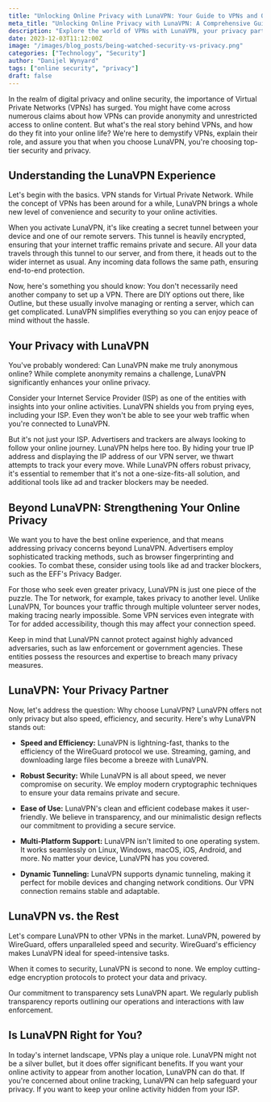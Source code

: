 ```yaml
---
title: "Unlocking Online Privacy with LunaVPN: Your Guide to VPNs and Our Commitment to Your Security"
meta_title: "Unlocking Online Privacy with LunaVPN: A Comprehensive Guide to VPNs and Security"
description: "Explore the world of VPNs with LunaVPN, your privacy partner. Discover the benefits of LunaVPN and how it enhances your online security and privacy."
date: 2023-12-03T11:12:00Z
image: "/images/blog_posts/being-watched-security-vs-privacy.png"
categories: ["Technology", "Security"]
author: "Danijel Wynyard"
tags: ["online security", "privacy"]
draft: false
---
```


In the realm of digital privacy and online security, the importance of Virtual Private Networks (VPNs) has surged. You might have come across numerous claims about how VPNs can provide anonymity and unrestricted access to online content. But what's the real story behind VPNs, and how do they fit into your online life? We're here to demystify VPNs, explain their role, and assure you that when you choose LunaVPN, you're choosing top-tier security and privacy.

## Understanding the LunaVPN Experience

Let's begin with the basics. VPN stands for Virtual Private Network. While the concept of VPNs has been around for a while, LunaVPN brings a whole new level of convenience and security to your online activities.

When you activate LunaVPN, it's like creating a secret tunnel between your device and one of our remote servers. This tunnel is heavily encrypted, ensuring that your internet traffic remains private and secure. All your data travels through this tunnel to our server, and from there, it heads out to the wider internet as usual. Any incoming data follows the same path, ensuring end-to-end protection.

Now, here's something you should know: You don't necessarily need another company to set up a VPN. There are DIY options out there, like Outline, but these usually involve managing or renting a server, which can get complicated. LunaVPN simplifies everything so you can enjoy peace of mind without the hassle.

## Your Privacy with LunaVPN

You've probably wondered: Can LunaVPN make me truly anonymous online? While complete anonymity remains a challenge, LunaVPN significantly enhances your online privacy.

Consider your Internet Service Provider (ISP) as one of the entities with insights into your online activities. LunaVPN shields you from prying eyes, including your ISP. Even they won't be able to see your web traffic when you're connected to LunaVPN.

But it's not just your ISP. Advertisers and trackers are always looking to follow your online journey. LunaVPN helps here too. By hiding your true IP address and displaying the IP address of our VPN server, we thwart attempts to track your every move. While LunaVPN offers robust privacy, it's essential to remember that it's not a one-size-fits-all solution, and additional tools like ad and tracker blockers may be needed.

## Beyond LunaVPN: Strengthening Your Online Privacy

We want you to have the best online experience, and that means addressing privacy concerns beyond LunaVPN. Advertisers employ sophisticated tracking methods, such as browser fingerprinting and cookies. To combat these, consider using tools like ad and tracker blockers, such as the EFF's Privacy Badger.

For those who seek even greater privacy, LunaVPN is just one piece of the puzzle. The Tor network, for example, takes privacy to another level. Unlike LunaVPN, Tor bounces your traffic through multiple volunteer server nodes, making tracing nearly impossible. Some VPN services even integrate with Tor for added accessibility, though this may affect your connection speed.

Keep in mind that LunaVPN cannot protect against highly advanced adversaries, such as law enforcement or government agencies. These entities possess the resources and expertise to breach many privacy measures.

## LunaVPN: Your Privacy Partner

Now, let's address the question: Why choose LunaVPN? LunaVPN offers not only privacy but also speed, efficiency, and security. Here's why LunaVPN stands out:

- **Speed and Efficiency:** LunaVPN is lightning-fast, thanks to the efficiency of the WireGuard protocol we use. Streaming, gaming, and downloading large files become a breeze with LunaVPN.

- **Robust Security:** While LunaVPN is all about speed, we never compromise on security. We employ modern cryptographic techniques to ensure your data remains private and secure.

- **Ease of Use:** LunaVPN's clean and efficient codebase makes it user-friendly. We believe in transparency, and our minimalistic design reflects our commitment to providing a secure service.

- **Multi-Platform Support:** LunaVPN isn't limited to one operating system. It works seamlessly on Linux, Windows, macOS, iOS, Android, and more. No matter your device, LunaVPN has you covered.

- **Dynamic Tunneling:** LunaVPN supports dynamic tunneling, making it perfect for mobile devices and changing network conditions. Our VPN connection remains stable and adaptable.

## LunaVPN vs. the Rest

Let's compare LunaVPN to other VPNs in the market. LunaVPN, powered by WireGuard, offers unparalleled speed and security. WireGuard's efficiency makes LunaVPN ideal for speed-intensive tasks.

When it comes to security, LunaVPN is second to none. We employ cutting-edge encryption protocols to protect your data and privacy.

Our commitment to transparency sets LunaVPN apart. We regularly publish transparency reports outlining our operations and interactions with law enforcement.

## Is LunaVPN Right for You?

In today's internet landscape, VPNs play a unique role. LunaVPN might not be a silver bullet, but it does offer significant benefits. If you want your online activity to appear from another location, LunaVPN can do that. If you're concerned about online tracking, LunaVPN can help safeguard your privacy. If you want to keep your online activity hidden from your ISP.